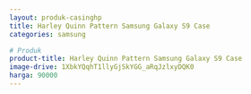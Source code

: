 ```yaml
---
layout: produk-casinghp
title: Harley Quinn Pattern Samsung Galaxy S9 Case
categories: samsung

# Produk
product-title: Harley Quinn Pattern Samsung Galaxy S9 Case
image-drive: 1XbkYQqhT1llyGjSkYGG_aRqJzlxyDQK0
harga: 90000
---
```

